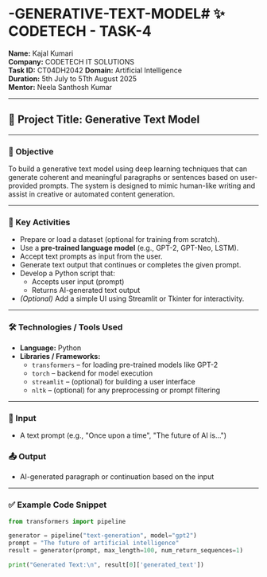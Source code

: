 # -GENERATIVE-TEXT-MODEL# ✨ CODETECH - TASK-4

**Name:** Kajal Kumari  
**Company:** CODETECH IT SOLUTIONS  
**Task ID:** CT04DH2042
**Domain:** Artificial Intelligence  
**Duration:** 5th July to 5Tth August 2025  
**Mentor:** Neela Santhosh Kumar  

---

## 🧠 Project Title: **Generative Text Model**

---

### 🎯 Objective  
To build a generative text model using deep learning techniques that can generate coherent and meaningful paragraphs or sentences based on user-provided prompts. The system is designed to mimic human-like writing and assist in creative or automated content generation.

---

### 🔑 Key Activities

- Prepare or load a dataset (optional for training from scratch).
- Use a **pre-trained language model** (e.g., GPT-2, GPT-Neo, LSTM).
- Accept text prompts as input from the user.
- Generate text output that continues or completes the given prompt.
- Develop a Python script that:
  - Accepts user input (prompt)
  - Returns AI-generated text output
- *(Optional)* Add a simple UI using Streamlit or Tkinter for interactivity.

---

### 🛠️ Technologies / Tools Used

- **Language:** Python  
- **Libraries / Frameworks:**
  - `transformers` – for loading pre-trained models like GPT-2
  - `torch` – backend for model execution
  - `streamlit` – (optional) for building a user interface
  - `nltk` – (optional) for any preprocessing or prompt filtering

---

### 🧾 Input
- A text prompt (e.g., "Once upon a time", "The future of AI is...")

### 📤 Output
- AI-generated paragraph or continuation based on the input

---

### ✅ Example Code Snippet
```python
from transformers import pipeline

generator = pipeline("text-generation", model="gpt2")
prompt = "The future of artificial intelligence"
result = generator(prompt, max_length=100, num_return_sequences=1)

print("Generated Text:\n", result[0]['generated_text'])
